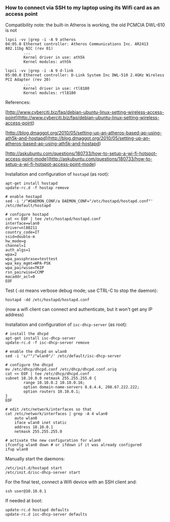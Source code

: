 ### How to connect via SSH to my laptop using its Wifi card as an access point

Compatibility note: the built-in Atheros is working, the old PCMCIA DWL-610 is not
```
lspci -vv |grep -i -A 9 atheros
04:05.0 Ethernet controller: Atheros Communications Inc. AR2413 802.11bg NIC (rev 01)
        ...
        Kernel driver in use: ath5k
        Kernel modules: ath5k

lspci -vv |grep -i -A 9 d-link
05:00.0 Ethernet controller: D-Link System Inc DWL-510 2.4GHz Wireless PCI Adapter (rev 20)
        ...
        Kernel driver in use: rtl8180
        Kernel modules: rtl8180
```

References:

[http://www.cyberciti.biz/faq/debian-ubuntu-linux-setting-wireless-access-point](<http://www.cyberciti.biz/faq/debian-ubuntu-linux-setting-wireless-access-point>)

[http://blog.dmaggot.org/2010/05/setting-up-an-atheros-based-ap-using-ath5k-and-hostapd](<http://blog.dmaggot.org/2010/05/setting-up-an-atheros-based-ap-using-ath5k-and-hostapd>)

[http://askubuntu.com/questions/180733/how-to-setup-a-wi-fi-hotspot-access-point-mode](<http://askubuntu.com/questions/180733/how-to-setup-a-wi-fi-hotspot-access-point-mode>)

Installation and configuration of `hostapd` (as root):

```
apt-get install hostapd
update-rc.d -f hostap remove

# enable hostapd
sed -i '/^#DAEMON_CONF/a DAEMON_CONF="/etc/hostapd/hostapd.conf"' /etc/default/hostapd

# configure hostapd
cat << EOF | tee /etc/hostapd/hostapd.conf
interface=wlan0
driver=nl80211
country_code=IT
ssid=double-m
hw_mode=g
channel=1
auth_algs=1
wpa=2
wpa_passphrase=testtest
wpa_key_mgmt=WPA-PSK
wpa_pairwise=TKIP
rsn_pairwise=CCMP
macaddr_acl=0
EOF

```

Test (`-dd` means verbose debug mode; use CTRL-C to stop the daemon):

```
hostapd -dd /etc/hostapd/hostapd.conf
```
(now a wifi client can connect and authenticate, but it won't get any IP address)

Installation and configuration of `isc-dhcp-server` (as root):

```
# install the dhcpd
apt-get install isc-dhcp-server
update-rc.d -f isc-dhcp-server remove

# enable the dhcpd on wlan0
sed -i 's/""/"wlan0"/' /etc/default/isc-dhcp-server

# configure the dhcpd
mv /etc/dhcp/dhcpd.conf /etc/dhcp/dhcpd.conf.orig
cat << EOF | tee /etc/dhcp/dhcpd.conf
subnet 10.10.0.0 netmask 255.255.255.0 {
        range 10.10.0.2 10.10.0.16;
        option domain-name-servers 8.8.4.4, 208.67.222.222;
        option routers 10.10.0.1;
}
EOF

# edit /etc/network/interfaces so that
cat /etc/network/interfaces | grep -A 4 wlan0
	auto wlan0
	iface wlan0 inet static
	address 10.10.0.1
	netmask 255.255.255.0

# activate the new configuration for wlan0
ifconfig wlan0 down # or ifdown if it was already configured
ifup wlan0
```

Manually start the daemons:
```
/etc/init.d/hostapd start
/etc/init.d/isc-dhcp-server start

```

For the final test, connect a Wifi device with an SSH client and:
```
ssh user@10.10.0.1
```

If needed at boot:
```
update-rc.d hostapd defaults
update-rc.d isc-dhcp-server defaults

```
